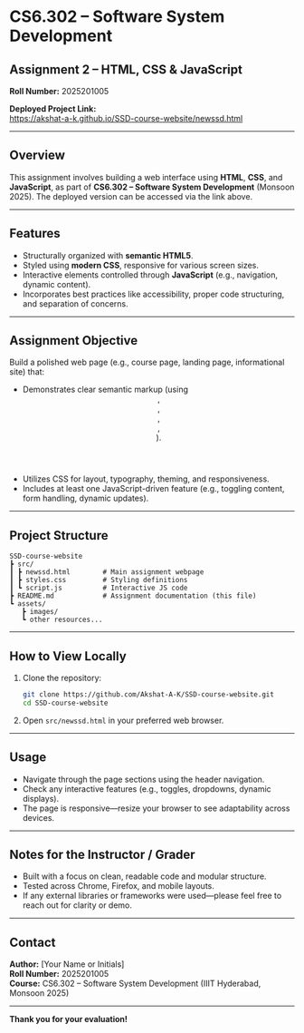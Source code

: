 # CS6.302 – Software System Development  
## Assignment 2 – HTML, CSS & JavaScript

**Roll Number:** 2025201005

**Deployed Project Link:**  
https://akshat-a-k.github.io/SSD-course-website/newssd.html

---

##  Overview

This assignment involves building a web interface using **HTML**, **CSS**, and **JavaScript**, as part of **CS6.302 – Software System Development** (Monsoon 2025). The deployed version can be accessed via the link above.

---

##  Features

- Structurally organized with **semantic HTML5**.
- Styled using **modern CSS**, responsive for various screen sizes.
- Interactive elements controlled through **JavaScript** (e.g., navigation, dynamic content).
- Incorporates best practices like accessibility, proper code structuring, and separation of concerns.

---

##  Assignment Objective

Build a polished web page (e.g., course page, landing page, informational site) that:

- Demonstrates clear semantic markup (using <header>, <nav>, <main>, <section>, <footer>).
- Utilizes CSS for layout, typography, theming, and responsiveness.
- Includes at least one JavaScript-driven feature (e.g., toggling content, form handling, dynamic updates).

---

##  Project Structure

```
SSD-course-website
┣ src/
┃ ┣ newssd.html        # Main assignment webpage
┃ ┣ styles.css         # Styling definitions
┃ ┗ script.js          # Interactive JS code
┣ README.md            # Assignment documentation (this file)
┗ assets/
   ┣ images/
   ┗ other resources...
```

---

##  How to View Locally

1. Clone the repository:
   ```bash
   git clone https://github.com/Akshat-A-K/SSD-course-website.git
   cd SSD-course-website
   ```

2. Open `src/newssd.html` in your preferred web browser.

---

##  Usage

- Navigate through the page sections using the header navigation.
- Check any interactive features (e.g., toggles, dropdowns, dynamic displays).
- The page is responsive—resize your browser to see adaptability across devices.

---

##  Notes for the Instructor / Grader

- Built with a focus on clean, readable code and modular structure.
- Tested across Chrome, Firefox, and mobile layouts.
- If any external libraries or frameworks were used—please feel free to reach out for clarity or demo.

---

##  Contact

**Author:** [Your Name or Initials]  
**Roll Number:** 2025201005  
**Course:** CS6.302 – Software System Development (IIIT Hyderabad, Monsoon 2025)

---

**Thank you for your evaluation!**
